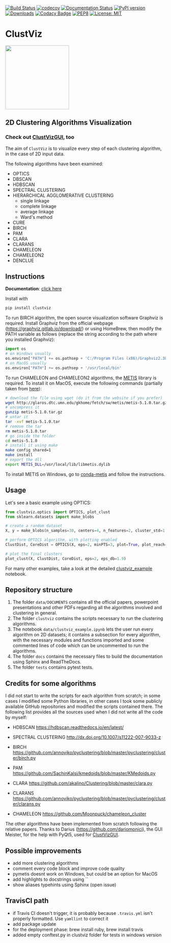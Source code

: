 [![Build Status](https://travis-ci.com/guglielmosanchini/ClustViz.svg?branch=master)](https://travis-ci.com/guglielmosanchini/ClustViz)
[![codecov](https://codecov.io/gh/guglielmosanchini/ClustViz/branch/master/graph/badge.svg)](https://codecov.io/gh/guglielmosanchini/ClustViz)
[![Documentation Status](https://readthedocs.org/projects/clustviz/badge/?version=latest)](https://clustviz.readthedocs.io/en/latest/?badge=latest)
[![PyPI version](https://badge.fury.io/py/clustviz.svg)](https://badge.fury.io/py/clustviz)
[![Downloads](https://pepy.tech/badge/clustviz)](https://pepy.tech/project/clustviz)
[![Codacy Badge](https://app.codacy.com/project/badge/Grade/7df9761faaab4c3cbe9c64aeca44ef48)](https://www.codacy.com/gh/guglielmosanchini/ClustViz/dashboard?utm_source=github.com&amp;utm_medium=referral&amp;utm_content=guglielmosanchini/ClustViz&amp;utm_campaign=Badge_Grade)
[![PEP8](https://img.shields.io/badge/code%20style-pep8-orange.svg)](https://www.python.org/dev/peps/pep-0008/)
[![License: MIT](https://img.shields.io/badge/License-MIT-blue.svg)](https://opensource.org/licenses/MIT)

# ClustViz
<img src="https://raw.githubusercontent.com/guglielmosanchini/ClustViz/master/data/clustviz_logo.png" width="200" height="200">

## 2D Clustering Algorithms Visualization

### Check out [ClustVizGUI](https://github.com/guglielmosanchini/ClustVizGUI), too
The aim of ```ClustViz``` is to visualize every step of each clustering algorithm, in the case of 2D input data.

The following algorithms have been examined:
* OPTICS
* DBSCAN
* HDBSCAN
* SPECTRAL CLUSTERING
* HIERARCHICAL AGGLOMERATIVE CLUSTERING
  * single linkage
  * complete linkage
  * average linkage
  * Ward's method
* CURE
* BIRCH
* PAM
* CLARA
* CLARANS
* CHAMELEON
* CHAMELEON2
* DENCLUE

## Instructions

**Documentation**: [click here](https://clustviz.readthedocs.io/en/latest/)

Install with 
```python
pip install clustviz
```

To run BIRCH algorithm, the open source visualization software Graphviz is required. 
Install Graphviz from the official webpage (https://graphviz.gitlab.io/download/) or using HomeBrew, then 
modify the PATH variable as follows (replace the string according to the path where you installed Graphviz):

```python
import os
# on Windows usually
os.environ["PATH"] += os.pathsep + 'C:/Program Files (x86)/Graphviz2.38/bin'
# on MacOS usually
os.environ["PATH"] += os.pathsep + '/usr/local/bin'
```

To run CHAMELEON and CHAMELEON2 algorithms, the [METIS](https://metis.readthedocs.io/en/latest/) library is required.
To install it on MacOS, execute the following commands (partially taken from [here](http://glaros.dtc.umn.edu/gkhome/metis/metis/download)):

```bash
# download the file using wget (do it from the website if you prefer)
wget http://glaros.dtc.umn.edu/gkhome/fetch/sw/metis/metis-5.1.0.tar.gz
# uncompress it
gunzip metis-5.1.0.tar.gz
# untar it
tar -xvf metis-5.1.0.tar
# remove the tar
rm metis-5.1.0.tar
# go inside the folder
cd metis-5.1.0
# install it using make
make config shared=1
make install
# export the dll
export METIS_DLL=/usr/local/lib/libmetis.dylib
```

To install METIS on Windows, go to [conda-metis](https://github.com/guglielmosanchini/conda-metis) and follow the instructions.

## Usage
Let's see a basic example using OPTICS:

```python
from clustviz.optics import OPTICS, plot_clust
from sklearn.datasets import make_blobs

# create a random dataset
X, y = make_blobs(n_samples=30, centers=4, n_features=2, cluster_std=1.8, random_state=42)

# perform OPTICS algorithm, with plotting enabled
ClustDist, CoreDist = OPTICS(X, eps=2, minPTS=3, plot=True, plot_reach=True)

# plot the final clusters
plot_clust(X, ClustDist, CoreDist, eps=2, eps_db=1.9)
```

For many other examples, take a look at the detailed [clustviz_example](https://github.com/guglielmosanchini/ClustViz/blob/master/data/clustviz_example.ipynb) notebook.

## Repository structure

 1) The folder ```data/DOCUMENTS``` contains all the official papers, powerpoint presentations and other PDFs regarding all the algorithms involved and clustering in general.
 2) The folder ```clustviz``` contains the scripts necessary to run the clustering algorithms.
 3) The notebook ```data/clustviz_example.ipynb``` lets the user run every algorithm on 2D datasets; it contains a subsection for every algorithm, with the necessary modules and functions imported and some commented lines of code which can be uncommented to run the algorithms.
 4) The folder ```docs``` contains the necessary files to build the documentation using Sphinx and ReadTheDocs.
 5) The folder ```tests``` contains pytest tests.

## Credits for some algorithms
I did not start to write the scripts for each algorithm from scratch; in some cases I modified some Python libraries, in other cases I took some publicly available GitHub repositories and modified the scripts contained there. The following list provides all the sources used when I did not write all the code by myself:

* HDBSCAN
https://hdbscan.readthedocs.io/en/latest/
  
* SPECTRAL CLUSTERING
http://dx.doi.org/10.1007/s11222-007-9033-z
  
* BIRCH
https://github.com/annoviko/pyclustering/blob/master/pyclustering/cluster/birch.py
  
* PAM
https://github.com/SachinKalsi/kmedoids/blob/master/KMedoids.py
  
* CLARA
https://github.com/akalino/Clustering/blob/master/clara.py
  
* CLARANS
https://github.com/annoviko/pyclustering/blob/master/pyclustering/cluster/clarans.py
  
* CHAMELEON
https://github.com/Moonpuck/chameleon_cluster

The other algorithms have been implemented from scratch following the relative papers. Thanks to Darius (https://github.com/dariomonici), 
the GUI Meister, for the help with PyQt5, used for [ClustVizGUI](https://github.com/guglielmosanchini/ClustVizGUI).

## Possible improvements
* add more clustering algorithms
* comment every code block and improve code quality
* pymetis doesnt work on Windows, but could be an option for MacOS
* add highlights to docstrings using ``
* show aliases typehints using Sphinx (open issue)

## TravisCI path
* if Travis CI doesn't trigger, it is probably because ```.travis.yml``` isn't properly formatted. Use ```yamllint``` to correct it
* add package update
* for the deployment phase: brew install ruby, brew install travis
* added empty conftest.py in clustviz folder for tests in windows version
